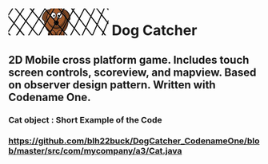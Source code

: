# ![Alt text](/dogCatcher_small_200.jpg?raw=true "Dog Catcher") Dog Catcher
## 2D Mobile cross platform game. Includes touch screen controls, scoreview, and mapview. Based on observer design pattern. Written with Codename One.

### Cat object : Short Example of the Code
### https://github.com/blh22buck/DogCatcher_CodenameOne/blob/master/src/com/mycompany/a3/Cat.java


